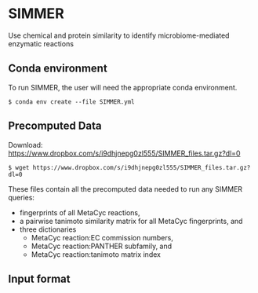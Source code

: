 # SIMMER
Use chemical and protein similarity to identify microbiome-mediated enzymatic reactions

## Conda environment
To run SIMMER, the user will need the appropriate conda environment.

`$ conda env create --file SIMMER.yml`

## Precomputed Data
Download: https://www.dropbox.com/s/i9dhjnepg0zl555/SIMMER_files.tar.gz?dl=0


`$ wget https://www.dropbox.com/s/i9dhjnepg0zl555/SIMMER_files.tar.gz?dl=0`

These files contain all the precomputed data needed to run any SIMMER queries: 
* fingerprints of all MetaCyc reactions, 
* a pairwise tanimoto similarity matrix for all MetaCyc fingerprints, and
* three dictionaries
  * MetaCyc reaction:EC commission numbers, 
  * MetaCyc reaction:PANTHER subfamily, and 
  * MetaCyc reaction:tanimoto matrix index

 
 ## Input format

